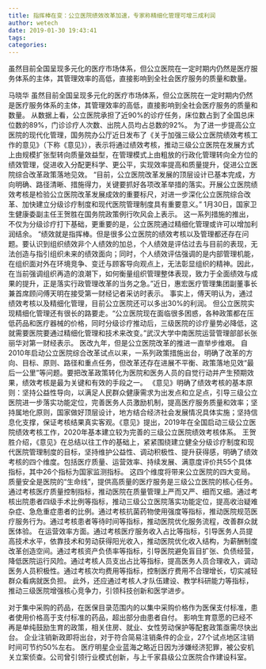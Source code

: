```yaml
---
title: 指挥棒在变：公立医院绩效改革加速，专家称精细化管理可增三成利润
author: wetech
date: 2019-01-30 19:43:41
tags: 
categories: 
---
```

虽然目前全国呈现多元化的医疗市场体系，但公立医院在一定时期内仍然是医疗服务体系的主体，其管理效率的高低，直接影响到全社会医疗服务的质量和数量。
<!-- more -->
马晓华
虽然目前全国呈现多元化的医疗市场体系，但公立医院在一定时期内仍然是医疗服务体系的主体，其管理效率的高低，直接影响到全社会医疗服务的质量和数量。
从数据上看，公立医院承担了近90%的诊疗任务，床位数占到了全国总床位数的89%，门诊诊疗人次数、出院人员均占总数的92%。
为了进一步提高公立医院的现代化管理，国务院办公厅近日发布了《关于加强三级公立医院绩效考核工作的意见》（下称《意见》），表示将通过绩效考核，推动三级公立医院在发展方式上由规模扩张型转向质量效益型，在管理模式上由粗放的行政化管理转向全方位的绩效管理，促进收入分配更科学、更公平，实现效率提高和质量提升，促进公立医院综合改革政策落地见效。
“目前，公立医院改革发展的顶层设计已基本完成，方向明确、路径清晰、措施得力，关键要抓好各项改革举措的落实。开展公立医院绩效考核是检验公立医院改革发展成效的重要标尺，对进一步深化公立医院综合改革、加快建立分级诊疗制度和现代医院管理制度具有重要意义。” 1月30日，国家卫生健康委副主任王贺胜在国务院政策例行吹风会上表示。
这一系列措施的推出，不仅为分级诊疗打下基础，更重要的是，公立医院通过精细化管理或许可以增加利润结余。
“绩效就是指挥棒。但是很多公立医院的绩效考核以及管理都还存在问题。要认识到组织绩效非个人绩效的加总，个人绩效是评估过去与目前的表现，无法创造与指引组织未来的绩效面向；同时，个人绩效评估强调的是内部管理机能，在组织面对外在环境竞争、变迁与顾客导向观点上，无法彰显组织的精神。因此，在当前强调组织再造的浪潮下，如何衡量组织管理整体表现，致力于全面绩效与成果的提升，正是落实行政管理改革的当务之急。”近日，惠宏医疗管理集团副董事长兼首席顾问傅天明在接受第一财经记者采访时表示。
事实上，傅天明认为，通过绩效考核以及精细化管理，目前公立医院还可以多出30%的利润。
但公立医院实现精细化管理还有很长的路要走。“公立医院现在面临很多困惑，各种政策都在压低药品和医疗器械的价格，同时分级诊疗推动后，三级医院的诊疗量势必降低，这就需要医院要通过精细化管理和技术来改变。”武汉大学中南医院运营管理部部长张丽华对第一财经表示。
医改九年，但是公立医院改革的推进一直举步维艰。
自2010年启动公立医院综合改革试点以来，一系列政策措施出台，明确了改革的方向、目标、原则、路径和重点任务，但改革还存在进展不平衡、政策落地见效“最后一公里”等问题。要把改革政策转化为医院和医务人员的自觉行动并产生预期效果，绩效考核是最为关键和有效的手段之一。
《意见》明确了绩效考核的基本原则：坚持公益性导向，以满足人民群众健康需求为出发点和立足点，引导三级公立医院进一步落实功能定位，完善医务人员激励机制，提高医疗服务质量和效率；坚持属地化原则，国家做好顶层设计，地方结合经济社会发展情况具体实施；坚持信息化支撑，保证考核结果真实客观。《意见》提出，2019年在全国启动三级公立医院绩效考核工作，2020年基本建立较为完善的三级公立医院绩效考核体系。
王贺胜介绍，《意见》在总结以往工作的基础上，紧紧围绕建立健全分级诊疗制度和现代医院管理制度的目标，坚持维护公益性、调动积极性、提升获得感，明确了绩效考核的四个维度。包括医疗质量、运营效率、持续发展、满意度评价共55个具体指标，其中26个指标为国家监测指标。
这四个维度将带来公立医院的四大变局。
质量安全是医院的“生命线”，提供高质量的医疗服务是三级公立医院的核心任务。通过考核医疗质量控制指标，推动医院在质量管理上严而又严、细而又细。通过考核出院患者四级手术比例等指标，推动三级公立医院落实功能定位，提高收治疑难杂症、急危重症患者的比例。通过考核抗菌药物使用强度等指标，推动医院规范医疗服务行为。通过考核患者等待时间等指标，推动医院优化服务流程，改善群众就医体验。
在运营效率方面。通过考核医疗服务收入占比等指标，引导医务人员提高技术水平，依靠技术和劳动获得阳光收入，推动医院优化收入结构，为薪酬制度改革创造空间。通过考核资产负债率等指标，引导医院避免盲目扩张、负债经营，降低医院运行风险。通过考核人员支出占比等指标，提高医务人员合理收入，调动医务人员积极性。通过考核次均费用等指标，控制医疗费用不合理增长，切实减轻群众看病就医负担。
此外，还应通过考核人才队伍建设、教学科研能力等指标，推动三级医院增强核心竞争力，引领科技创新和医学进步。
 
 
对于集中采购的药品，在医保目录范围内的以集中采购价格作为医保支付标准，患者使用价格高于支付标准的药品，超出部分由患者自付。
影响生育意愿的已经不再是单纯鼓励生育的政策，相关住房、就业、女性劳动保护等配套政策亟需尽快出台。
企业注销新政即将出台，对于符合简易注销条件的企业，27个试点地区注销时间可节约50%左右。
医疗明星企业蓝海之略近日因为涉嫌经济犯罪，被公安机关立案侦查。公司曾引领行业模式创新，与上千家县级公立医院合作建设科室。

